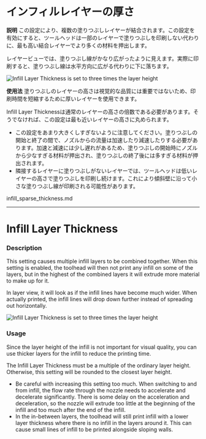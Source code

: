 インフィルレイヤーの厚さ
====
**説明**
この設定により、複数の塗りつぶしレイヤーが結合されます。この設定を有効にすると、ツールヘッドは一部のレイヤーで塗りつぶしを印刷しない代わりに、最も高い結合レイヤーでより多くの材料を押出します。

レイヤービューでは、塗りつぶし線がかなり広がったように見えます。実際に印刷すると、塗りつぶし線は水平方向に広がる代わりに下に落ちます。

![Infill Layer Thickness is set to three times the layer height](../images/infill_sparse_thickness.png)

**使用法**
塗りつぶしのレイヤーの高さは視覚的な品質には重要ではないため、印刷時間を短縮するために厚いレイヤーを使用できます。

Infill Layer Thicknessは通常のレイヤーの高さの倍数である必要があります。そうでなければ、この設定は最も近いレイヤーの高さに丸められます。

* この設定をあまり大きくしすぎないように注意してください。塗りつぶしの開始と終了の間で、ノズルからの流量は加速したり減速したりする必要があります。加速と減速には少し遅れがあるため、塗りつぶしの開始時にノズルから少なすぎる材料が押出され、塗りつぶしの終了後には多すぎる材料が押出されます。
* 隣接するレイヤーに塗りつぶしがないレイヤーでは、ツールヘッドは低いレイヤーの高さで塗りつぶしを印刷し続けます。これにより傾斜壁に沿って小さな塗りつぶし線が印刷される可能性があります。


infill_sparse_thickness.md


----------------------

Infill Layer Thickness
====
### **Description**
This setting causes multiple infill layers to be combined together. When this setting is enabled, the toolhead will then not print any infill on some of the layers, but in the highest of the combined layers it will extrude more material to make up for it.

In layer view, it will look as if the infill lines have become much wider. When actually printed, the infill lines will drop down further instead of spreading out horizontally.

![Infill Layer Thickness is set to three times the layer height](../images/infill_sparse_thickness.png)

### **Usage**
Since the layer height of the infill is not important for visual quality, you can use thicker layers for the infill to reduce the printing time. 

The Infill Layer Thickness must be a multiple of the ordinary layer height. Otherwise, this setting will be rounded to the closest layer height.

* Be careful with increasing this setting too much. When switching to and from infill, the flow rate through the nozzle needs to accelerate and decelerate significantly. There is some delay on the acceleration and deceleration, so the nozzle will extrude too little at the beginning of the infill and too much after the end of the infill.
* In the in-between layers, the toolhead will still print infill with a lower layer thickness where there is no infill in the layers around it. This can cause small lines of infill to be printed alongside sloping walls.